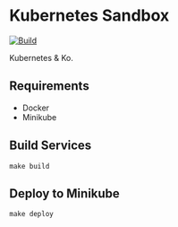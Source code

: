 # Kubernetes Sandbox

[![Build](https://github.com/rhargreaves/k8s-sandbox/actions/workflows/build.yaml/badge.svg)](https://github.com/rhargreaves/k8s-sandbox/actions/workflows/build.yaml)

Kubernetes &amp; Ko.

## Requirements

* Docker
* Minikube

## Build Services

```
make build
```

## Deploy to Minikube

```
make deploy
```